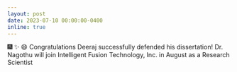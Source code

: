 ```yaml
---
layout: post
date: 2023-07-10 00:00:00-0400
inline: true
---
```


:fireworks: :sparkles: :smile: Congratulations Deeraj successfully defended his dissertation! Dr. Nagothu will join Intelligent Fusion Technology, Inc. in August as a Research Scientist 
